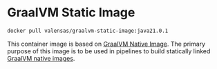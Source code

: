# GraalVM Static Image

```bash
docker pull valensas/graalvm-static-image:java21.0.1
```

This container image is based on [GraalVM Native Image](https://github.com/graalvm/container/pkgs/container/native-image).
The primary purpose of this image is to be used in pipelines to build statically linked
[GraalVM native images](https://www.graalvm.org/22.1/reference-manual/native-image/StaticImages/).
